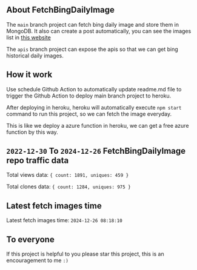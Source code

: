 ## About FetchBingDailyImage

The `main` branch project can fetch bing daily image and store them in MongoDB.
It also can create a post automatically, you can see the images list in [this website](https://oursalbum.netlify.app)

The `apis` branch project can expose the apis so that we can get bing historical daily images.

## How it work

Use schedule Github Action to automatically update readme.md file to trigger the Github Action to deploy main branch project to heroku.

After deploying in heroku, heroku will automatically execute `npm start` command to run this project, so we can fetch the image everyday.

This is like we deploy a azure function in heroku, we can get a free azure function by this way.

## `2022-12-30` To `2024-12-26` FetchBingDailyImage repo traffic data

Total views data: `{ count: 1891, uniques: 459 }`

Total clones data: `{ count: 1284, uniques: 975 }`

## Latest fetch images time

Latest fetch images time: `2024-12-26 08:18:10`

## To everyone

If this project is helpful to you please star this project, this is an encouragement to me `:)`



